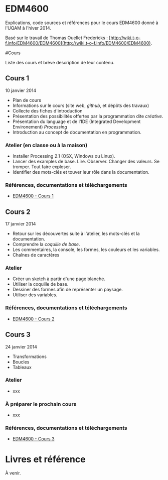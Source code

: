 EDM4600
=======

Explications, code sources et références pour le cours EDM4600 donné à l'UQAM à l'hiver 2014.

Basé sur le travail de Thomas Ouellet Fredericks : [http://wiki.t-o-f.info/EDM4600/EDM4600](http://wiki.t-o-f.info/EDM4600/EDM4600).

#Cours

Liste des cours et brève description de leur contenu.

## Cours 1

10 janvier 2014

- Plan de cours
- Informations sur le cours (site web, *github*, et dépôts des travaux)
- Collecte des fiches d'introduction
- Présentation des possibilités offertes par la programmation dite *créative*.
- Présentation du language et de l'IDE (Integrated Development Environement) *Processing*
- Introduction au concept de documentation en programmation.

### Atelier (en classe ou à la maison)

- Installer Processing 2.1 (OSX, Windows ou Linux).
- Lancer des examples de base. Lire. Observer. Changer des valeurs. Se tromper. Tout faire exploser. 
- Identifier des mots-clés et touver leur rôle dans la documentation.

### Références, documentations et téléchargements

- [EDM4600 - Cours 1](https://github.com/jmcouillard/EDM4600/tree/master/Cours%201)

## Cours 2

17 janvier 2014

- Retour sur les découvertes suite à l'atelier, les mots-clés et la documentation.
- Comprendre la *coquille de base*.
- Les commentaires, la console, les formes, les couleurs et les variables.
- Chaînes de caractères

### Atelier

- Créer un sketch à partir d'une page blanche.
- Utiliser la coquille de base.
- Dessiner des formes afin de représenter un paysage.
- Utiliser des variables.

### Références, documentations et téléchargements

- [EDM4600 - Cours 2](https://github.com/jmcouillard/EDM4600/tree/master/Cours%202)

## Cours 3

24 janvier 2014

- Transformations
- Boucles
- Tableaux

### Atelier

- xxx


### À préparer  le prochain cours

- xxx

### Références, documentations et téléchargements

- [EDM4600 - Cours 3](https://github.com/jmcouillard/EDM4600/tree/master/Cours%203)

# Livres et référence

À venir.